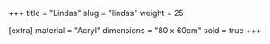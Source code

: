 +++
title = "Lindas"
slug = "lindas"
weight = 25

[extra]
material = "Acryl"
dimensions = "80 x 60cm"
sold = true
+++
